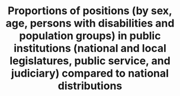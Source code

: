 ---
title: >-
  Proportions  of  positions  (by  sex,  age,  persons  with  disabilities  and  population  groups)  in  public  institutions  (national  and  local  legislatures,  public  service,  and  judiciary)  compared  to  national  distributions
permalink: /16-7-1/
sdg_goal: 16
layout: indicator
indicator: 16.7.1
indicator_variable: null
graph: null
graph_type_description: null
graph_status_notes: unk
variable_description: null
variable_notes: null
un_designated_tier: '2'
un_custodial_agency: "UNDP  (Partnering  Agencies:UN  Women)"
target_id: '16.7'
has_metadata: true
indicator_name: >-
  Proportions  of  positions  (by  sex,  age,  persons  with  disabilities  and  population  groups)  in  public  institutions  (national  and  local  legislatures,  public  service,  and  judiciary)  compared  to  national  distributions
rationale_interpretation: >-
  From  Goal  16  TST  Working  Group:  @@  In  order  that  decision-making  be  responsive,  inclusive,  participatory  and  representative,  it  is  important  to  ensure  diversity  in  representation  at  all  levels  of  State  institutions  (central,  regional  and  local).  @@  Article  25(c)  ICCPR  provides  that  citizens  should  have  access,  on  general  terms  of  equality,  to  public  service  in  their  country.  General  Comment  25  of  the  Human  Rights  Committee  elaborates  that  access  to  public  service  should  be  based  on  equal  opportunity  and  general  principles  of  merit,  and  further  states  that  the  provision  of  secured  tenure  would  ensure  that  persons  holding  public  service  positions  are  free  from  political  interference  or  pressures.  @@  Article  7(c)  of  the  Convention  on  the  Elimination  of  All  Forms  of  Discrimination  against  Women  (CEDAW)  stipulates  that  States  should  take  all  appropriate  measures  to  eliminate  discrimination  against  women  in  the  political  and  public  life  of  the  country  and,  in  particular,  ensure  to  women,  on  equal  terms  with  men,  the  right  to  participate  in  the  formulation  of  government  policy  and  the  implementation  thereof  and  to  hold  public  office  and  perform  all  public  functions  at  all  levels  of  government.  @@  From  OHCHR:  In  order  that  decision-making  be  responsive,  inclusive,  participatory  and  representative,  it  is  important  to  ensure  diversity  in  representation  at  all  levels  of  State  institutions  (central,  regional  and  local).  @@  Article  25(c)  ICCPR  provides  that  citizens  should  have  access,  on  general  terms  of  equality,  to  public  service  in  their  country.  General  Comment  25  of  the  Human  Rights  Committee  elaborates  that  access  to  public  service  should  be  based  on  equal  opportunity  and  general  principles  of  merit,  and  further  states  that  the  provision  of  secured  tenure  would  ensure  that  persons  holding  public  service  positions  are  free  from  political  interference  or  pressures.  @@  Article  7(c)  of  the  Convention  on  the  Elimination  of  All  Forms  of  Discrimination  against  Women  (CEDAW)  stipulates  that  States  should  take  all  appropriate  measures  to  eliminate  discrimination  against  women  in  the  political  and  public  life  of  the  country  and,  in  particular,  ensure  to  women,  on  equal  terms  with  men,  the  right  to  participate  in  the  formulation  of  government  policy  and  the  implementation  thereof  and  to  hold  public  office  and  perform  all  public  functions  at  all  levels  of  government.  @@  In  cases  where  a  group  is  very  under-represented  or  has  experienced  historical  discrimination,  temporary  special  measures  including  minimum  quotas  on  representation  may  be  introduced  to  redress  such  discrimination.  In  some  circumstances,  such  as  linguistic  minorities,  ensuring  access  to  public  services  for  the  group  may  require  over-representation  of  that  group  in  public  service  posts.
goal_meta_link: 'http://unstats.un.org/sdgs/files/metadata-compilation/Metadata-Goal-16.pdf'
goal_meta_link_page: 26
target: >-
  Ensure  responsive,  inclusive,  participatory  and  representative  decision-making  at  all  levels.
source_title: null
source_notes: null
published: true  

indicator_definition: >-
  From  Goal  16  TST  Working  Group:This  indicator  focuses  on  the  representativeness  aspect  of  the  target,  but  the  presence  of  diversity  also  conduces  to  inclusivity  and  responsiveness  of  decision-making.  The  indicator  is  calculated  as  the  number  of  public  service  positions  held  by  members  of  the  target  group  divided  by  the  total  number  of  such  positions.  From  OHCHR:  Target  groups  should  be  identified  at  national  level  in  an  inclusive,  participatory  process,  with  the  direct  involvement  of  marginalised  and  minority  groups  themselves.  The  Committee  on  the  Elimination  of  Racial  Discrimination  (CERD)  has  made  clear  that  identification  as  a  member  of  a  particular  ethnic  group  shall,  if  no  justification  exists  to  the  contrary,  be  based  upon  self-identification  by  the  individual  concerned.  This  principle  also  applies  to  other  population  groups.  Target  groups  may  include  persons  with  disabilities,  ethnic  groups,  LGBTI  persons,  indigenous  peoples,  religious  minorities,  linguistic  minorities,  youth,  older  persons,  or  other  groups  under-represented  in  the  national  context.  The  indicator  is  calculated  as  the  number  of  public  service  positions  held  by  members  of  the  target  group  divided  by  the  total  number  of  such  positions.
---